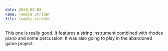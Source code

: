 ```yaml
---
date: 2020-08-03
name: Temple Strider
file: temple-strider
---
```


This one is really good. It features a string instrument combined with rhodes piano and some percussion. It was also going to play in the abandoned game project. 